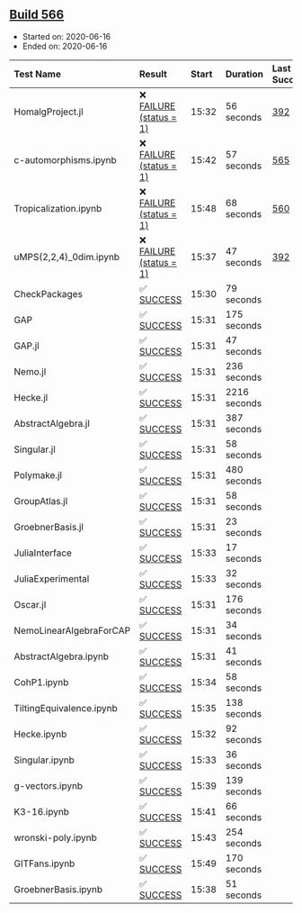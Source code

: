 ## [Build 566](https://oscarci.mathematik.uni-kl.de/job/oscar-julia-1.4/566/)

* Started on: 2020-06-16
* Ended on: 2020-06-16

| Test Name    | Result | Start | Duration | Last Success | First Failure |
|:-------------|:-------|:------|:---------|:-------------|:--------------|
| HomalgProject.jl | ❌ [FAILURE (status = 1)](https://oscarci.mathematik.uni-kl.de/job/oscar-julia-1.4/566/artifact/logs/build-566/HomalgProject.jl.log) | 15:32 | 56 seconds | [392](https://oscarci.mathematik.uni-kl.de/job/oscar-julia-1.4/392/) | [393](https://oscarci.mathematik.uni-kl.de/job/oscar-julia-1.4/393/) |
| c-automorphisms.ipynb | ❌ [FAILURE (status = 1)](https://oscarci.mathematik.uni-kl.de/job/oscar-julia-1.4/566/artifact/logs/build-566/c-automorphisms.ipynb.log) | 15:42 | 57 seconds | [565](https://oscarci.mathematik.uni-kl.de/job/oscar-julia-1.4/565/) | [566](https://oscarci.mathematik.uni-kl.de/job/oscar-julia-1.4/566/) |
| Tropicalization.ipynb | ❌ [FAILURE (status = 1)](https://oscarci.mathematik.uni-kl.de/job/oscar-julia-1.4/566/artifact/logs/build-566/Tropicalization.ipynb.log) | 15:48 | 68 seconds | [560](https://oscarci.mathematik.uni-kl.de/job/oscar-julia-1.4/560/) | [561](https://oscarci.mathematik.uni-kl.de/job/oscar-julia-1.4/561/) |
| uMPS(2,2,4)_0dim.ipynb | ❌ [FAILURE (status = 1)](https://oscarci.mathematik.uni-kl.de/job/oscar-julia-1.4/566/artifact/logs/build-566/uMPS-2-2-4-_0dim.ipynb.log) | 15:37 | 47 seconds | [392](https://oscarci.mathematik.uni-kl.de/job/oscar-julia-1.4/392/) | [393](https://oscarci.mathematik.uni-kl.de/job/oscar-julia-1.4/393/) |
| CheckPackages | ✅ [SUCCESS](https://oscarci.mathematik.uni-kl.de/job/oscar-julia-1.4/566/artifact/logs/build-566/CheckPackages.log) | 15:30 | 79 seconds |  |  |
| GAP | ✅ [SUCCESS](https://oscarci.mathematik.uni-kl.de/job/oscar-julia-1.4/566/artifact/logs/build-566/GAP.log) | 15:31 | 175 seconds |  |  |
| GAP.jl | ✅ [SUCCESS](https://oscarci.mathematik.uni-kl.de/job/oscar-julia-1.4/566/artifact/logs/build-566/GAP.jl.log) | 15:31 | 47 seconds |  |  |
| Nemo.jl | ✅ [SUCCESS](https://oscarci.mathematik.uni-kl.de/job/oscar-julia-1.4/566/artifact/logs/build-566/Nemo.jl.log) | 15:31 | 236 seconds |  |  |
| Hecke.jl | ✅ [SUCCESS](https://oscarci.mathematik.uni-kl.de/job/oscar-julia-1.4/566/artifact/logs/build-566/Hecke.jl.log) | 15:31 | 2216 seconds |  |  |
| AbstractAlgebra.jl | ✅ [SUCCESS](https://oscarci.mathematik.uni-kl.de/job/oscar-julia-1.4/566/artifact/logs/build-566/AbstractAlgebra.jl.log) | 15:31 | 387 seconds |  |  |
| Singular.jl | ✅ [SUCCESS](https://oscarci.mathematik.uni-kl.de/job/oscar-julia-1.4/566/artifact/logs/build-566/Singular.jl.log) | 15:31 | 58 seconds |  |  |
| Polymake.jl | ✅ [SUCCESS](https://oscarci.mathematik.uni-kl.de/job/oscar-julia-1.4/566/artifact/logs/build-566/Polymake.jl.log) | 15:31 | 480 seconds |  |  |
| GroupAtlas.jl | ✅ [SUCCESS](https://oscarci.mathematik.uni-kl.de/job/oscar-julia-1.4/566/artifact/logs/build-566/GroupAtlas.jl.log) | 15:31 | 58 seconds |  |  |
| GroebnerBasis.jl | ✅ [SUCCESS](https://oscarci.mathematik.uni-kl.de/job/oscar-julia-1.4/566/artifact/logs/build-566/GroebnerBasis.jl.log) | 15:31 | 23 seconds |  |  |
| JuliaInterface | ✅ [SUCCESS](https://oscarci.mathematik.uni-kl.de/job/oscar-julia-1.4/566/artifact/logs/build-566/JuliaInterface.log) | 15:33 | 17 seconds |  |  |
| JuliaExperimental | ✅ [SUCCESS](https://oscarci.mathematik.uni-kl.de/job/oscar-julia-1.4/566/artifact/logs/build-566/JuliaExperimental.log) | 15:33 | 32 seconds |  |  |
| Oscar.jl | ✅ [SUCCESS](https://oscarci.mathematik.uni-kl.de/job/oscar-julia-1.4/566/artifact/logs/build-566/Oscar.jl.log) | 15:31 | 176 seconds |  |  |
| NemoLinearAlgebraForCAP | ✅ [SUCCESS](https://oscarci.mathematik.uni-kl.de/job/oscar-julia-1.4/566/artifact/logs/build-566/NemoLinearAlgebraForCAP.log) | 15:31 | 34 seconds |  |  |
| AbstractAlgebra.ipynb | ✅ [SUCCESS](https://oscarci.mathematik.uni-kl.de/job/oscar-julia-1.4/566/artifact/logs/build-566/AbstractAlgebra.ipynb.log) | 15:31 | 41 seconds |  |  |
| CohP1.ipynb | ✅ [SUCCESS](https://oscarci.mathematik.uni-kl.de/job/oscar-julia-1.4/566/artifact/logs/build-566/CohP1.ipynb.log) | 15:34 | 58 seconds |  |  |
| TiltingEquivalence.ipynb | ✅ [SUCCESS](https://oscarci.mathematik.uni-kl.de/job/oscar-julia-1.4/566/artifact/logs/build-566/TiltingEquivalence.ipynb.log) | 15:35 | 138 seconds |  |  |
| Hecke.ipynb | ✅ [SUCCESS](https://oscarci.mathematik.uni-kl.de/job/oscar-julia-1.4/566/artifact/logs/build-566/Hecke.ipynb.log) | 15:32 | 92 seconds |  |  |
| Singular.ipynb | ✅ [SUCCESS](https://oscarci.mathematik.uni-kl.de/job/oscar-julia-1.4/566/artifact/logs/build-566/Singular.ipynb.log) | 15:33 | 36 seconds |  |  |
| g-vectors.ipynb | ✅ [SUCCESS](https://oscarci.mathematik.uni-kl.de/job/oscar-julia-1.4/566/artifact/logs/build-566/g-vectors.ipynb.log) | 15:39 | 139 seconds |  |  |
| K3-16.ipynb | ✅ [SUCCESS](https://oscarci.mathematik.uni-kl.de/job/oscar-julia-1.4/566/artifact/logs/build-566/K3-16.ipynb.log) | 15:41 | 66 seconds |  |  |
| wronski-poly.ipynb | ✅ [SUCCESS](https://oscarci.mathematik.uni-kl.de/job/oscar-julia-1.4/566/artifact/logs/build-566/wronski-poly.ipynb.log) | 15:43 | 254 seconds |  |  |
| GITFans.ipynb | ✅ [SUCCESS](https://oscarci.mathematik.uni-kl.de/job/oscar-julia-1.4/566/artifact/logs/build-566/GITFans.ipynb.log) | 15:49 | 170 seconds |  |  |
| GroebnerBasis.ipynb | ✅ [SUCCESS](https://oscarci.mathematik.uni-kl.de/job/oscar-julia-1.4/566/artifact/logs/build-566/GroebnerBasis.ipynb.log) | 15:38 | 51 seconds |  |  |
